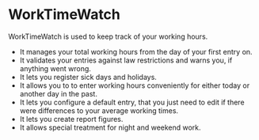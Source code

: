 # WorkTimeWatch
 WorkTimeWatch is used to keep track of your working hours.
 
* It manages your total working hours from the day of your first entry on.
* It validates your entries against law restrictions and warns you, if anything went wrong.
* It lets you register sick days and holidays.
* It allows you to to enter working hours conveniently for either today or another day in the past.
* It lets you configure a default entry, that you just need to edit if there were differences to your average working times.
* It lets you create report figures.
* It allows special treatment for night and weekend work.
